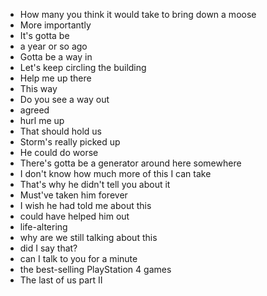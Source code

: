 * How many you think it would take to bring down a moose
* More importantly
* It's gotta be
* a year or so ago
* Gotta be a way in
* Let's keep circling the building
* Help me up there
* This way
* Do you see a way out
* agreed
* hurl me up
* That should hold us
* Storm's really picked up
* He could do worse
* There's gotta be a generator around here somewhere
* I don't know how much more of this I can take
* That's why he didn't tell you about it
* Must've taken him forever
* I wish he had told me about this
* could have helped him out
* life-altering
* why are we still talking about this
* did I say that?
* can I talk to you for a minute
* the best-selling PlayStation 4 games
* The last of us part II
